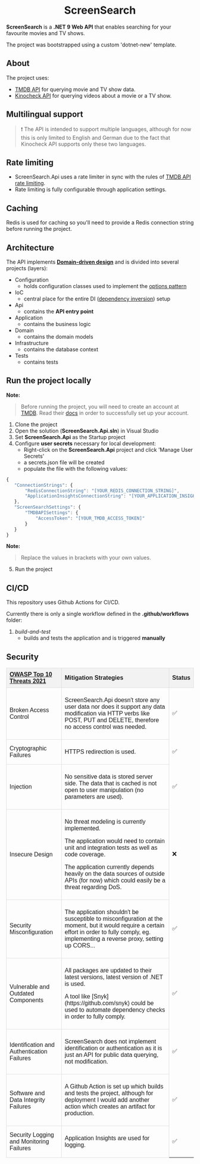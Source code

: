 <h1 align="center">ScreenSearch</h1>

**ScreenSearch** is a **.NET 9 Web API** that enables searching for your favourite movies and TV shows.

The project was bootstrapped using a custom 'dotnet-new' template.

## About

The project uses:
- [TMDB API](https://developer.themoviedb.org/) for querying movie and TV show data.
- [Kinocheck API](https://api.kinocheck.com/) for querying videos about a movie or a TV show.

## Multilingual support
> ❗ The API is intended to support multiple languages, although for now this is only limited to English and German due to the fact that Kinocheck API supports only these two languages.

## Rate limiting
- ScreenSearch.Api uses a rate limiter in sync with the rules of [TMDB API rate limiting](https://developer.themoviedb.org/docs/rate-limiting).
- Rate limiting is fully configurable through application settings.

## Caching

Redis is used for caching so you'll need to provide a Redis connection string before running the project.

## Architecture

The API implements [**Domain-driven design**](https://en.wikipedia.org/wiki/Domain-driven_design)
and is divided into several projects (layers):

- Configuration
    - holds configuration classes used to implement the [options pattern](https://learn.microsoft.com/en-us/aspnet/core/fundamentals/configuration/options?view=aspnetcore-9.0)
- IoC
    - central place for the entire DI ([dependency inversion](https://learn.microsoft.com/en-us/dotnet/architecture/modern-web-apps-azure/architectural-principles#dependency-inversion)) setup
- Api
    - contains the **API entry point**
- Application
    - contains the business logic
- Domain
    - contains the domain models
- Infrastructure
    - contains the database context
- Tests
    - contains tests

## Run the project locally

**Note:**
> Before running the project, you will need to create an account at [TMDB](https://developer.themoviedb.org). Read their [docs](https://developer.themoviedb.org/docs/getting-started) in order
to successfully set up your account.

1. Clone the project
2. Open the solution (**ScreenSearch.Api.sln**) in Visual Studio
3. Set **ScreenSearch.Api** as the Startup project
4. Configure **user secrets** necessary for local development: 
    - Right-click on the **ScreenSearch.Api** project and click 'Manage User Secrets'
    - a secrets.json file will be created
    - populate the file with the following values:

 ```javascript
{
    "ConnectionStrings": {
        "RedisConnectionString": "[YOUR_REDIS_CONNECTION_STRING]",
        "ApplicationInsightsConnectionString": "[YOUR_APPLICATION_INSIGHTS_CONNECTION_STRING]"
    },
    "ScreenSearchSettings": {
        "TMDBAPISettings": {
            "AccessToken": "[YOUR_TMDB_ACCESS_TOKEN]"
        }
    }
}
```

**Note:**
> Replace the values in brackets with your own values. 

5. Run the project

## CI/CD

This repository uses Github Actions for CI/CD.

Currently there is only a single workflow defined in the  **.github/workflows** folder:

1. *build-and-test* 
    - builds and tests the application and is triggered **manually**

## Security

<table style="font-family: Arial, sans-serif;">
  <thead>
    <tr style="background-color: #f2f2f2;">
      <th style="border: 1px solid #ddd; padding: 8px; text-align: left;"><a href="https://owasp.org/Top10" target="_blank">OWASP Top 10 Threats 2021 </a></th>
      <th style="border: 1px solid #ddd; padding: 8px; text-align: left;">Mitigation Strategies</th>
      <th style="border: 1px solid #ddd; padding: 8px; text-align: left;">Status</th>
    </tr>
  </thead>
  <tbody>
    <tr>
      <td style="border: 1px solid #ddd; padding: 8px;">Broken Access Control</td>
      <td style="border: 1px solid #ddd; padding: 8px;">
        <p>ScreenSearch.Api doesn't store any user data nor does it support any data modification via HTTP verbs like POST, PUT and DELETE, therefore no access control was needed.</p>
      </td>
      <td>✅</td>
    </tr>
    <tr>
      <td style="border: 1px solid #ddd; padding: 8px;">Cryptographic Failures</td>
      <td style="border: 1px solid #ddd; padding: 8px;">
        <p>HTTPS redirection is used.</p>
      </td>
      <td>✅</td>
    </tr>
    <tr>
      <td style="border: 1px solid #ddd; padding: 8px;">Injection</td>
      <td style="border: 1px solid #ddd; padding: 8px;">
        <p>No sensitive data is stored server side. The data that is cached is not open to user manipulation (no parameters are used).</p>
      </td>
      <td>✅</td>
    </tr>
    <tr>
      <td style="border: 1px solid #ddd; padding: 8px;">Insecure Design</td>
      <td style="border: 1px solid #ddd; padding: 8px;">
        <p>No threat modeling is currently implemented.</p>
        <p>The application would need to contain unit and integration tests as well as code coverage.</p>
        <p>The application currently depends heavily on the data sources of outside APIs (for now) which could easily be a threat regarding DoS.</p>
      </td>
      <td>❌</td>
    </tr>
    <tr>
      <td style="border: 1px solid #ddd; padding: 8px;">Security Misconfiguration</td>
      <td style="border: 1px solid #ddd; padding: 8px;">
        <p>The application shouldn't be susceptible to misconfiguration at the moment, but it would require a certain effort in order to fully comply, eg. implementing a reverse proxy, setting up CORS...</p>
      </td>
      <td>✅</td>
    </tr>
    <tr>
      <td style="border: 1px solid #ddd; padding: 8px;">Vulnerable and Outdated Components</td>
      <td style="border: 1px solid #ddd; padding: 8px;">
        <p>All packages are updated to their latest versions, latest version of .NET is used.</p>
        <p>A tool like [Snyk](https://github.com/snyk) could be used to automate dependency checks in order to fully comply.</p>
      </td>
      <td>✅</td>
    </tr>
    <tr>
      <td style="border: 1px solid #ddd; padding: 8px;">Identification and Authentication Failures</td>
      <td style="border: 1px solid #ddd; padding: 8px;">
        <p>ScreenSearch does not implement identification or authentication as it is just an API for public data querying, not modification.</p>
      </td>
      <td>✅</td>
    </tr>
    <tr>
      <td style="border: 1px solid #ddd; padding: 8px;">Software and Data Integrity Failures</td>
      <td style="border: 1px solid #ddd; padding: 8px;">
        <p>A Github Action is set up which builds and tests the project, although for deployment I would add another action which creates an artifact for production.</p>
      </td>
      <td>✅</td>
    </tr>
    <tr>
      <td style="border: 1px solid #ddd; padding: 8px;">Security Logging and Monitoring Failures</td>
      <td style="border: 1px solid #ddd; padding: 8px;">
        <p>Application Insights are used for logging.</p>
      <td>✅</td>
    </tr>
  </tbody>
</table>